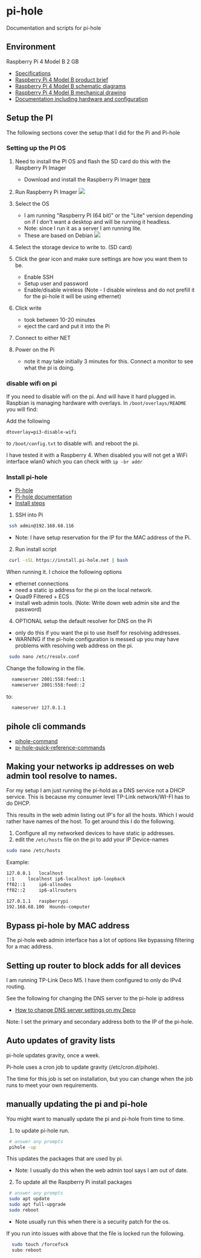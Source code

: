 # pi-hole
Documentation and scripts for pi-hole

## Environment 

Raspberry Pi 4 Model B 2 GB
- [Specifications](https://www.raspberrypi.com/products/raspberry-pi-4-model-b/specifications/)
- [Raspberry Pi 4 Model B product brief](https://datasheets.raspberrypi.com/rpi4/raspberry-pi-4-product-brief.pdf)
- [Raspberry Pi 4 Model B schematic diagrams](https://datasheets.raspberrypi.com/rpi4/raspberry-pi-4-reduced-schematics.pdf)
- [Raspberry Pi 4 Model B mechanical drawing](https://datasheets.raspberrypi.com/rpi4/raspberry-pi-4-mechanical-drawing.pdf)
- [Documentation including hardware and configuration](https://datasheets.raspberrypi.com/rpi4/raspberry-pi-4-mechanical-drawing.pdf)

## Setup the PI

The following sections cover the setup that I did for the Pi and Pi-hole

### Setting up the PI OS

1. Need to install the PI OS and flash the SD card do this with the Raspberry Pi Imager
   - Download and install the Raspberry Pi Imager [here](https://www.raspberrypi.com/software/)

2. Run Raspberry Pi Imager
![](assets/raspberry-pi-imager.png)
3. Select the OS
   - I am running "Raspberry PI (64 bit)" or the "Lite" version depending on if I don't want a desktop and will be 
      running it headless. 
   - Note: since I run it as a server I am running lite.
   - These are based on Debian
![](assets/raspberry-pi-imager-os-selection.png)
4. Select the storage device to write to. (SD card)
5. Click the gear icon and make sure settings are how you want them to be.
   - Enable SSH
   - Setup user and password
   - Enable/disable wireless (Note - I disable wireless and do not prefill it for the pi-hole it will be using ethernet)
6. Click write
   - took between 10-20 minutes
   - eject the card and put it into the Pi
7. Connect to either NET
8. Power on the Pi
   - note it may take initially 3 minutes for this. Connect a monitor to see what the pi is doing.

### disable wifi on pi
If you need to disable wifi on the pi. And will have it hard plugged in. Raspbian is managing hardware with overlays. In `/boot/overlays/README` you will find:

Add the following 

`dtoverlay=pi3-disable-wifi`

to `/boot/config.txt` to disable wifi. and reboot the pi.

I have tested it with a Raspberry 4. When disabled you will not get a WiFi interface wlan0 which you can check with 
`ip -br addr`

### Install pi-hole
- [Pi-hole](https://pi-hole.net/)
- [Pi-hole documentation](https://docs.pi-hole.net/)
- [Install steps](https://github.com/pi-hole/pi-hole/#one-step-automated-install)

1. SSH into Pi
 ```bash
  ssh admin@192.168.68.116
 ```
  - Note: I have setup reservation for the IP for the MAC address of the Pi.

2. Run install script
 ```bash
  curl -sSL https://install.pi-hole.net | bash
 ```

 When running it. I choice the following options
 - ethernet connections 
 - need a static ip address for the pi on the local network.
 - Quad9 Filtered + ECS
 - install web admin tools. (Note: Write down web admin site and the password)

4. OPTIONAL setup the default resolver for DNS on the Pi
- only do this if you want the pi to use itself for resolving addresses.
- WARNING if the pi-hole configuration is messed up you may have problems with resolving web address on the pi.
 ```bash
  sudo nano /etc/resolv.conf
 ```
Change the following in the file.
 ```bash
   nameserver 2001:558:feed::1
   nameserver 2001:558:feed::2
 ```
 to:
 ```bash
   nameserver 127.0.1.1
 ```

## pihole cli commands
- [pihole-command](https://docs.pi-hole.net/core/pihole-command/)
- [pi-hole-quick-reference-commands](https://kb.adamsdesk.com/application/pi-hole-quick-reference-commands/)

## Making your networks ip addresses on web admin tool resolve to names.
For my setup I am just running the pi-hold as a DNS service not a DHCP service. This is because my consumer level TP-Link network/WI-FI has to do DHCP.

This results in the web admin listing out IP's for all the hosts. Which I would rather have names of the host. To get around this I do the following.

1. Configure all my networked devices to have static ip addresses.
2. edit the `/etc/hosts` file on the pi to add your IP Device-names 
```bash
sudo nano /etc/hosts
```

Example:
```bash
127.0.0.1	localhost
::1		localhost ip6-localhost ip6-loopback
ff02::1		ip6-allnodes
ff02::2		ip6-allrouters

127.0.1.1	raspberrypi
192.168.68.100  Hounds-computer
```

## Bypass pi-hole by MAC address
The pi-hole web admin interface has a lot of options like bypassing filtering for a mac address.

## Setting up router to block adds for all devices
I am running TP-Link Deco M5. I have them configured to only do IPv4 routing. 

See the following for changing the DNS server to the pi-hole ip address

- [How to change DNS server settings on my Deco](https://www.tp-link.com/us/support/faq/1855/)

Note: I set the primary and secondary address both to the IP of the pi-hole.

## Auto updates of gravity lists
pi-hole updates gravity, once a week.

Pi-hole uses a cron job to update gravity (/etc/cron.d/pihole).

The time for this job is set on installation, but you can change when the job runs to meet your own requirements.

## manually updating the pi and pi-hole
You might want to manually update the pi and pi-hole from time to time.

1. to update pi-hole run.
 ```bash
  # answer any prompts
  pihole -up
 ```
This updates the packages that are used by pi.
- Note: I usually do this when the web admin tool says I am out of date.


2. To update all the Raspberry Pi install packages
 ```bash
  # answer any prompts
  sudo apt update
  sudo apt full-upgrade
  sudo reboot
 ```
- Note usually run this when there is a security patch for the os.

If you run into issues with above that the file is locked run the following.
 ```bash
   sudo touch /forcefsck
   subo reboot
 ```
